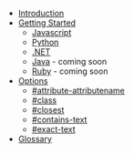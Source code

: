 * [Introduction](readme.md)
* [Getting Started](getting-started/index.md)
  * [Javascript](getting-started/javascript.md)
  * [Python](getting-started/python.md)
  * [.NET](getting-started/dotnet.md)
  * [Java](getting-started/java.md) - coming soon
  * [Ruby](getting-started/ruby.md) - coming soon
* [Options](options/index.md)
   * [#attribute-attributename](options/attribute-attributename.md)
   * [#class](options/class.md)
   * [#closest](options/closest.md)
   * [#contains-text](options/contains-text.md)
   * [#exact-text](options/exact-text.md)
* [Glossary](glossary.md)